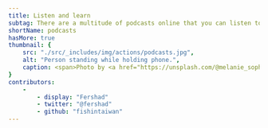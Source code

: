 ```yaml
---
title: Listen and learn
subtag: There are a multitude of podcasts online that you can listen to and learn more about various facets of the climate crisis, and ways you can act.
shortName: podcasts
hasMore: true
thumbnail: { 
    src: "./src/_includes/img/actions/podcasts.jpg", 
    alt: "Person standing while holding phone.",
    caption: <span>Photo by <a href="https://unsplash.com/@melanie_sophie?utm_source=unsplash&amp;utm_medium=referral&amp;utm_content=creditCopyText">Melanie Pongratz</a> on <a href="https://unsplash.com/s/photos/listen-podcasts?utm_source=unsplash&amp;utm_medium=referral&amp;utm_content=creditCopyText">Unsplash</a></span>
}
contributors:
    - 
        - display: "Fershad"
        - twitter: "@fershad"
        - github: "fishintaiwan"
---
```


